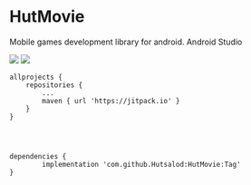 # HutMovie
Mobile games development library for android. Android Studio

![](https://img.shields.io/github/stars/pandao/editor.md.svg) ![](https://img.shields.io/github/forks/pandao/editor.md.svg)

	allprojects {
		repositories {
			...
			maven { url 'https://jitpack.io' }
		}
	}
  
  
  
  
  	dependencies {
	        implementation 'com.github.Hutsalod:HutMovie:Tag'
	}
